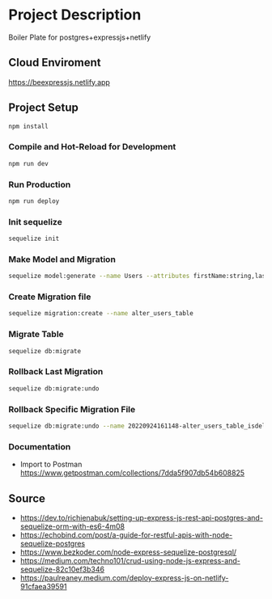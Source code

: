 # Project Description
Boiler Plate for postgres+expressjs+netlify

## Cloud Enviroment
https://beexpressjs.netlify.app

## Project Setup

```sh
npm install
```

### Compile and Hot-Reload for Development

```sh
npm run dev
```

### Run Production

```sh
npm run deploy
```

### Init sequelize

```sh
sequelize init
```

### Make Model and Migration

```sh
sequelize model:generate --name Users --attributes firstName:string,lastName:string,email:string,password:string
```

### Create Migration file 

```sh
sequelize migration:create --name alter_users_table
```

### Migrate Table

```sh
sequelize db:migrate
```

### Rollback Last Migration
```sh
sequelize db:migrate:undo
```

### Rollback Specific Migration File
```sh
sequelize db:migrate:undo --name 20220924161148-alter_users_table_isdeleted_null.js
```

### Documentation
- Import to Postman
https://www.getpostman.com/collections/7dda5f907db54b608825

## Source
- https://dev.to/richienabuk/setting-up-express-js-rest-api-postgres-and-sequelize-orm-with-es6-4m08
- https://echobind.com/post/a-guide-for-restful-apis-with-node-sequelize-postgres
- https://www.bezkoder.com/node-express-sequelize-postgresql/
- https://medium.com/techno101/crud-using-node-js-express-and-sequelize-82c10ef3b346
- https://paulreaney.medium.com/deploy-express-js-on-netlify-91cfaea39591
